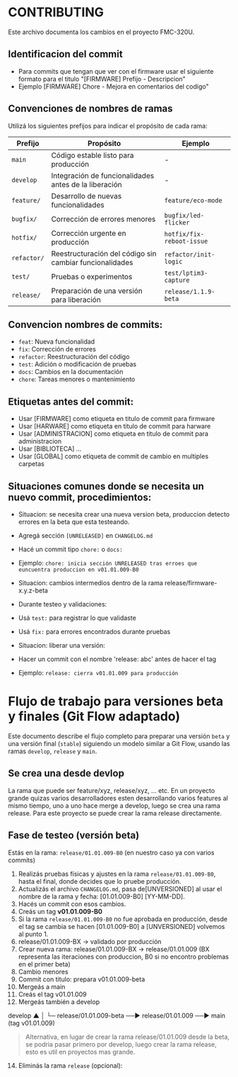 # CONTRIBUTING

Este archivo documenta los cambios en el proyecto FMC-320U.

## Identificacion del commit
- Para commits que tengan que ver con el firmware usar el siguiente formato para el titulo "[FIRMWARE] Prefijo - Descripcion"
- Ejemplo [FIRMWARE] Chore - Mejora en comentarios del codigo"


## Convenciones de nombres de ramas

Utilizá los siguientes prefijos para indicar el propósito de cada rama:

| Prefijo       | Propósito                                             | Ejemplo                        |
|---------------|-------------------------------------------------------|--------------------------------|
| `main`        | Código estable listo para producción                  | -                              |
| `develop`     | Integración de funcionalidades antes de la liberación | -                              |
| `feature/`    | Desarrollo de nuevas funcionalidades                  | `feature/eco-mode`             |
| `bugfix/`     | Corrección de errores menores                         | `bugfix/led-flicker`           |
| `hotfix/`     | Corrección urgente en producción                      | `hotfix/fix-reboot-issue`      |
| `refactor/`   | Reestructuración del código sin cambiar funcionalidades | `refactor/init-logic`        |
| `test/`       | Pruebas o experimentos                                | `test/lptim3-capture`          |
| `release/`    | Preparación de una versión para liberación            | `release/1.1.9-beta`           |


## Convencion nombres de commits:
- `feat`: Nueva funcionalidad
- `fix`: Corrección de errores
- `refactor`: Reestructuración del código
- `test`: Adición o modificación de pruebas
- `docs`: Cambios en la documentación
- `chore`: Tareas menores o mantenimiento

## Etiquetas antes del commit:
- Usar [FIRMWARE]       como etiqueta en titulo de commit para firmware
- Usar [HARWARE]        como etiqueta en titulo de commit para harware
- Usar [ADMINISTRACION] como etiqueta en titulo de commit para administracion
- Usar [BIBLIOTECA]     ...
- Usar [GLOBAL]         como etiqueta de commit de cambio en multiples carpetas


## Situaciones comunes donde se necesita un nuevo commit, procedimientos:
- Situacion: se necesita crear una nueva version beta, produccion detecto errores en la beta que esta testeando.
- Agregá sección `[UNRELEASED]` en `CHANGELOG.md`
- Hacé un commit tipo `chore:` o `docs:`
- Ejemplo: `chore: inicia sección UNRELEASED tras erroes que euncuentra produccion en v01.01.009-B0`

- Situacion: cambios intermedios dentro de la rama release/firmware-x.y.z-beta
- Durante testeo y validaciones:
- Usá `test:` para registrar lo que validaste
- Usá `fix:` para errores encontrados durante pruebas

- Situacion: liberar una versión:
- Hacer un commit con el nombre 'release: abc' antes de hacer el tag
- Ejemplo: `release: cierra v01.01.009 para producción`


# Flujo de trabajo para versiones beta y finales (Git Flow adaptado)

Este documento describe el flujo completo para preparar una versión `beta` y una versión final (`stable`) siguiendo un modelo similar a Git Flow, usando las ramas `develop`, `release` y `main`.

## Se crea una desde devlop

La rama que puede ser feature/xyz, release/xyz, ... etc.
En un proyecto grande quizas varios desarrolladores esten desarrollando varios features al mismo tiempo, uno a uno hace merge a develop, luego se crea una rama release.
Para este proyecto se puede crear la rama release directamente.

## Fase de testeo (versión beta)

Estás en la rama: `release/01.01.009-B0` (en nuestro caso ya con varios commits)

1. Realizás pruebas físicas y ajustes en la rama `release/01.01.009-B0`, hasta el final, donde decides que lo pruebe producción.
2. Actualizás el archivo `CHANGELOG.md`, pasa de[UNVERSIONED] al usar el nombre de la rama y fecha: [01.01.009-B0] [YY-MM-DD].
3. Hacés un commit con esos cambios.
4. Creás un tag **v01.01.009-B0**
5. Si la rama `release/01.01.009-B0` no fue aprobada en producción, desde el tag se cambia se hacen [01.01.009-B0] a [UNVERSIONED] volvemos al punto 1.
6. release/01.01.009-BX → validado por producción
7. Crear nueva rama: release/01.01.009-BX → release/01.01.009 (BX representa las iteraciones con produccion, B0 si no encontro problemas en el primer beta)
8. Cambio menores
9. Commit con titulo:  prepara v01.01.009-beta
10. Mergeás a main
11. Creás el tag v01.01.009
12. Mergeás también a develop

develop
   ▲
   │
   └─ release/01.01.009-beta ──▶ release/01.01.009 ──▶ main (tag v01.01.009)

>Alternativa, en lugar de crear la rama release/01.01.009 desde la beta, se podria pasar primero por develop, luego crear la rama release, esto  es util en proyectos mas  grande.

14. Eliminás la rama `release` (opcional):
